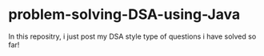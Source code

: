 # problem-solving-DSA-using-Java

In this repositry, i just post my DSA style type of questions i have solved so far!
